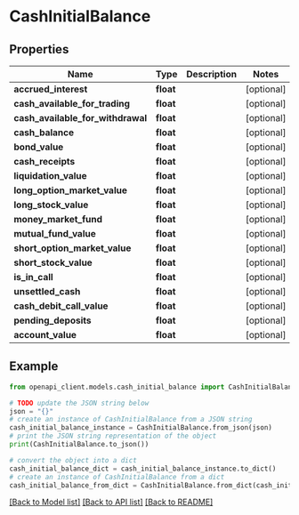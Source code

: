 # CashInitialBalance


## Properties

Name | Type | Description | Notes
------------ | ------------- | ------------- | -------------
**accrued_interest** | **float** |  | [optional] 
**cash_available_for_trading** | **float** |  | [optional] 
**cash_available_for_withdrawal** | **float** |  | [optional] 
**cash_balance** | **float** |  | [optional] 
**bond_value** | **float** |  | [optional] 
**cash_receipts** | **float** |  | [optional] 
**liquidation_value** | **float** |  | [optional] 
**long_option_market_value** | **float** |  | [optional] 
**long_stock_value** | **float** |  | [optional] 
**money_market_fund** | **float** |  | [optional] 
**mutual_fund_value** | **float** |  | [optional] 
**short_option_market_value** | **float** |  | [optional] 
**short_stock_value** | **float** |  | [optional] 
**is_in_call** | **float** |  | [optional] 
**unsettled_cash** | **float** |  | [optional] 
**cash_debit_call_value** | **float** |  | [optional] 
**pending_deposits** | **float** |  | [optional] 
**account_value** | **float** |  | [optional] 

## Example

```python
from openapi_client.models.cash_initial_balance import CashInitialBalance

# TODO update the JSON string below
json = "{}"
# create an instance of CashInitialBalance from a JSON string
cash_initial_balance_instance = CashInitialBalance.from_json(json)
# print the JSON string representation of the object
print(CashInitialBalance.to_json())

# convert the object into a dict
cash_initial_balance_dict = cash_initial_balance_instance.to_dict()
# create an instance of CashInitialBalance from a dict
cash_initial_balance_from_dict = CashInitialBalance.from_dict(cash_initial_balance_dict)
```
[[Back to Model list]](../README.md#documentation-for-models) [[Back to API list]](../README.md#documentation-for-api-endpoints) [[Back to README]](../README.md)


